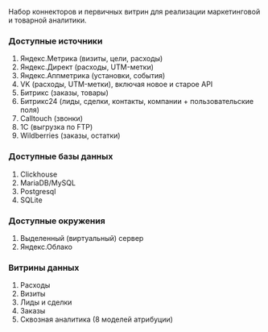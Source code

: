 Набор коннекторов и первичных витрин для реализации маркетинговой и товарной аналитики.

### Доступные источники ###

1. Яндекс.Метрика (визиты, цели, расходы)
2. Яндекс.Директ (расходы, UTM-метки)
3. Яндекс.Аппметрика (установки, события)
4. VK (расходы, UTM-метки), включая новое и старое API
5. Битрикс (заказы, товары)
6. Битрикс24 (лиды, сделки, контакты, компании + пользовательские поля)
7. Calltouch (звонки)
8. 1С (выгрузка по FTP)
9. Wildberries (заказы, остатки)

### Доступные базы данных ###

1. Clickhouse
2. MariaDB/MySQL
3. Postgresql
4. SQLite

### Доступные окружения ###
1. Выделенный (виртуальный) сервер
2. Яндекс.Облако

### Витрины данных ###
1. Расходы
2. Визиты
3. Лиды и сделки
4. Заказы
5. Сквозная аналитика (8 моделей атрибуции)

